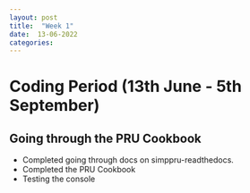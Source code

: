 ```yaml
---
layout: post
title:  "Week 1"
date:  13-06-2022
categories:
---
```


# Coding Period (13th June - 5th September)

## Going through the PRU Cookbook
* Completed going through docs on simppru-readthedocs.
* Completed the PRU Cookbook
* Testing the console


